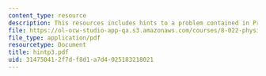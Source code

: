 ```yaml
---
content_type: resource
description: This resources includes hints to a problem contained in Problem Set 6.
file: https://ol-ocw-studio-app-qa.s3.amazonaws.com/courses/8-022-physics-ii-electricity-and-magnetism-fall-2004/314750412f7df8d1a7d4025183218021_hintp3.pdf
file_type: application/pdf
resourcetype: Document
title: hintp3.pdf
uid: 31475041-2f7d-f8d1-a7d4-025183218021
---
```

